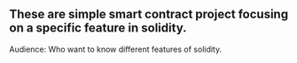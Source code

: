 ## These are simple smart contract project focusing on a specific feature in solidity.

Audience: Who want to know different features of solidity.